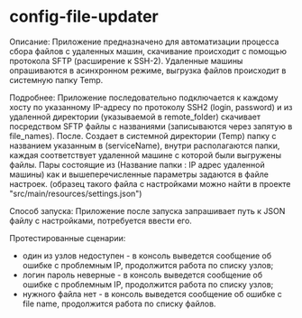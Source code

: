 # config-file-updater

Описание:
Приложение предназначено для автоматизации процесса сбора файлов с удаленных машин, скачивание происходит с помощью протокола SFTP (расширение к SSH-2).
Удаленные машины опрашиваются в асинхронном режиме, выгрузка файлов происходит в системную папку Temp.

Подробнее:
Приложение последовательно подключается к каждому хосту по указанному IP-адресу по протоколу SSH2 (login, password) и из удаленной директории (указываемой в remote_folder)
скачивает посредством SFTP файлы с названиями (записываются через запятую в file_names).
После. Создает в системной директории (Temp) папку с названием указанным в (serviceName), внутри располагаются папки, каждая соответствует удаленной машине с которой были выгружены файлы.
Пары состоящие из (Название папки : IP адрес удаленной машины) как и вышеперечисленные параметры задаются в файле настроек. (образец такого файла с настройками можно найти в проекте "src/main/resources/settings.json")

Способ запуска:
Приложение после запуска запрашивает путь к JSON файлу с настройками, потребуется ввести его. 

Протестированные сценарии:
- один из узлов недоступен  -  в консоль выведется сообщение об ошибке с проблемным IP, продолжится работа по списку узлов;
- логин пароль неверные - в консоль выведется сообщение об ошибке с проблемным IP, продолжится работа по списку узлов;
- нужного файла нет - в консоль выведется сообщение об ошибке с file name, продолжится работа по списку файлов.

